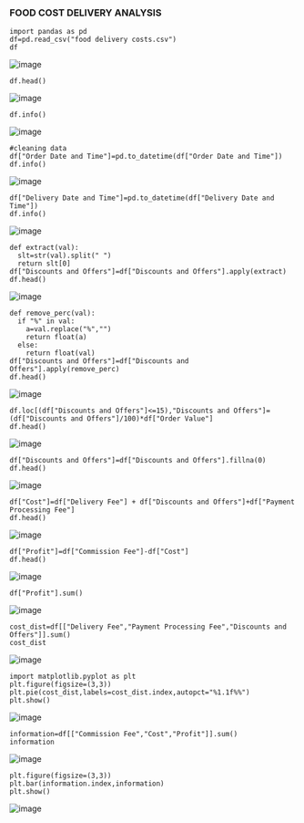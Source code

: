   ### FOOD COST DELIVERY ANALYSIS
```
import pandas as pd
df=pd.read_csv("food delivery costs.csv")
df
```
![image](https://github.com/user-attachments/assets/d1386477-3a61-4e94-8dc4-1e81751f8b02)
```
df.head()
```
![image](https://github.com/user-attachments/assets/d79a71a6-a36f-46e5-b56e-caf6a680e878)
```
df.info()
```
![image](https://github.com/user-attachments/assets/6c6e30b0-1374-46ef-920f-99589864c9ba)
```
#cleaning data
df["Order Date and Time"]=pd.to_datetime(df["Order Date and Time"])
df.info()
```

![image](https://github.com/user-attachments/assets/ff008042-dacd-4d3c-a58e-a5b7aeb4ccd3)

```
df["Delivery Date and Time"]=pd.to_datetime(df["Delivery Date and Time"])
df.info()
```
![image](https://github.com/user-attachments/assets/dc1d736a-d6c0-4c39-b56f-3bebe659e147)

```
def extract(val):
  slt=str(val).split(" ")
  return slt[0]
df["Discounts and Offers"]=df["Discounts and Offers"].apply(extract)
df.head()
```

![image](https://github.com/user-attachments/assets/26799d66-023f-4515-842e-af34bc40c7b5)

```
def remove_perc(val):
  if "%" in val:
    a=val.replace("%","")
    return float(a)
  else:
    return float(val)
df["Discounts and Offers"]=df["Discounts and Offers"].apply(remove_perc)
df.head()
```

![image](https://github.com/user-attachments/assets/10619fa0-545a-42e4-9270-de6f7c04c7cc)

```
df.loc[(df["Discounts and Offers"]<=15),"Discounts and Offers"]=(df["Discounts and Offers"]/100)*df["Order Value"]
df.head()
```

![image](https://github.com/user-attachments/assets/d2b1b293-b079-4e53-ac79-67059c6b9d68)

```
df["Discounts and Offers"]=df["Discounts and Offers"].fillna(0)
df.head()
```

![image](https://github.com/user-attachments/assets/015e1f8b-5b87-4399-b665-bd28bc621214)

```
df["Cost"]=df["Delivery Fee"] + df["Discounts and Offers"]+df["Payment Processing Fee"]
df.head()
```
![image](https://github.com/user-attachments/assets/5fa88f72-13a3-4ee2-a4c4-d18ce1419f77)

```
df["Profit"]=df["Commission Fee"]-df["Cost"]
df.head()
```

![image](https://github.com/user-attachments/assets/e3342953-939e-439e-ba26-d6537e5e1449)


```
df["Profit"].sum()
```
![image](https://github.com/user-attachments/assets/95a7b57a-d9f9-49d6-ab44-ca93b5980603)

```
cost_dist=df[["Delivery Fee","Payment Processing Fee","Discounts and Offers"]].sum()
cost_dist
```
![image](https://github.com/user-attachments/assets/65857a7a-c5dc-464a-8f95-f5b65d2c3e51)

```
import matplotlib.pyplot as plt
plt.figure(figsize=(3,3))
plt.pie(cost_dist,labels=cost_dist.index,autopct="%1.1f%%")
plt.show()
```
![image](https://github.com/user-attachments/assets/17a700fc-ff62-47e8-a9cc-72b87918564e)
```
information=df[["Commission Fee","Cost","Profit"]].sum()
information
```
![image](https://github.com/user-attachments/assets/43920750-722a-49c0-9e5d-bc3ef228bc50)
```
plt.figure(figsize=(3,3))
plt.bar(information.index,information)
plt.show()
```
![image](https://github.com/user-attachments/assets/57e85503-fa73-4c9b-8a02-85d1d8019041)
